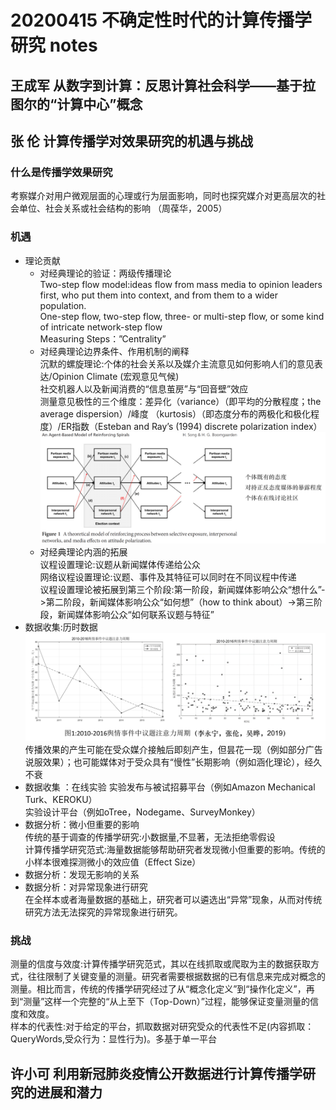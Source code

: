 # 20200415 不确定性时代的计算传播学研究 notes
## 王成军   从数字到计算：反思计算社会科学——基于拉图尔的“计算中心”概念




## 张 伦    计算传播学对效果研究的机遇与挑战
### 什么是传播学效果研究
考察媒介对用户微观层面的心理或行为层面影响，同时也探究媒介对更高层次的社会单位、社会关系或社会结构的影响 （周葆华，2005）  
### 机遇
- 理论贡献
  - 对经典理论的验证：两级传播理论   
    Two-step flow model:ideas flow from mass media to opinion leaders first, who put them into context, and from them to a wider population.  
    One-step flow, two-step flow, three- or multi-step flow, or some kind of intricate network-step flow  
    Measuring Steps：”Centrality”
  - 对经典理论边界条件、作用机制的阐释  
    沉默的螺旋理论:个体的社会关系以及媒介主流意见如何影响人们的意见表达/Opinion Climate (宏观意见气候)  
    社交机器人以及新闻消费的“信息茧房”与“回音壁”效应  
    测量意见极性的三个维度：差异化（variance）（即平均的分散程度；the average dispersion）/峰度 （kurtosis）（即态度分布的两极化和极化程度）/ER指数（Esteban and Ray’s (1994) discrete polarization index）  
![img](https://github.com/Kittyuzu1207/Share/blob/master/img/04151.png)
  - 对经典理论内涵的拓展  
    议程设置理论:议题从新闻媒体传递给公众  
    网络议程设置理论:议题、事件及其特征可以同时在不同议程中传递  
    议程设置理论被拓展到第三个阶段:第一阶段，新闻媒体影响公众“想什么”->第二阶段，新闻媒体影响公众“如何想”（how to think
about）->第三阶段，新闻媒体影响公众“如何联系议题与特征”  
- 数据收集:历时数据  
![img](https://github.com/Kittyuzu1207/Share/blob/master/img/04152.png)  
传播效果的产生可能在受众媒介接触后即刻产生，但昙花一现（例如部分广告说服效果）；也可能媒体对于受众具有“慢性”长期影响（例如涵化理论），经久不衰
- 数据收集 ：在线实验
实验发布与被试招募平台（例如Amazon Mechanical Turk、KEROKU）  
实验设计平台（例如oTree，Nodegame、SurveyMonkey）  
- 数据分析：微小但重要的影响  
传统的基于调查的传播学研究:小数据量,不显著，无法拒绝零假设  
计算传播学研究范式:海量数据能够帮助研究者发现微小但重要的影响。传统的小样本很难探测微小的效应值（Effect Size）  
- 数据分析：发现无影响的关系  
- 数据分析：对异常现象进行研究  
在全样本或者海量数据的基础上，研究者可以遴选出“异常”现象，从而对传统研究方法无法探究的异常现象进行研究。  
### 挑战
测量的信度与效度:计算传播学研究范式，其以在线抓取或爬取为主的数据获取方式，往往限制了关键变量的测量。研究者需要根据数据的已有信息来完成对概念的测量。相比而言，传统的传播学研究经过了从“概念化定义”到“操作化定义”，再到“测量”这样一个完整的“从上至下（Top-Down）”过程，能够保证变量测量的信度和效度。  
样本的代表性:对于给定的平台，抓取数据对研究受众的代表性不足(内容抓取： QueryWords,受众行为：显性行为)。多基于单一平台
## 许小可   利用新冠肺炎疫情公开数据进行计算传播学研究的进展和潜力

